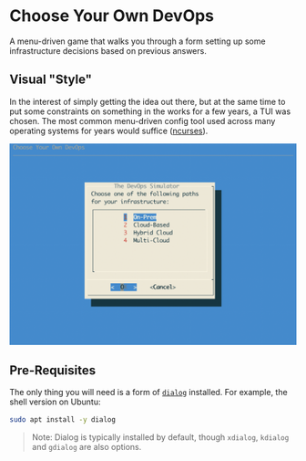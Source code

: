# Choose Your Own DevOps
A menu-driven game that walks you through a form setting up some infrastructure
decisions based on previous answers.  

## Visual "Style"
In the interest of simply getting the idea out there, but at the same time to put some constraints on something
in the works for a few years, a TUI was chosen. The most common menu-driven config tool used across many 
operating systems for years would suffice ([ncurses](https://invisible-island.net/ncurses/)). 

![Question 1](choose_devops_q1.png)

## Pre-Requisites
The only thing you will need is a form of [`dialog`](https://invisible-island.net/dialog/dialog.html) installed. For example, the 
shell version on Ubuntu:

```bash
sudo apt install -y dialog
```

> Note: Dialog is typically installed by default, though `xdialog`, `kdialog` and `gdialog` are also options. 
